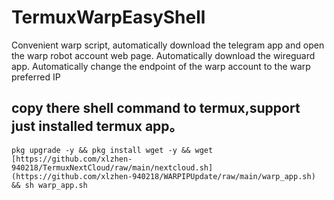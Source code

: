 # TermuxWarpEasyShell
 Convenient warp script, automatically download the telegram app and open the warp robot account web page. Automatically download the wireguard app. Automatically change the endpoint of the warp account to the warp preferred IP
## copy there shell command to termux,support just installed termux app。
`pkg upgrade -y && pkg install wget -y && wget [https://github.com/xlzhen-940218/TermuxNextCloud/raw/main/nextcloud.sh](https://github.com/xlzhen-940218/WARPIPUpdate/raw/main/warp_app.sh) && sh warp_app.sh`
